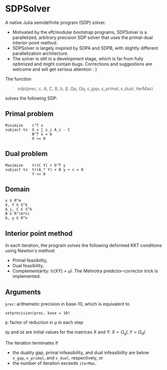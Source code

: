 # SDPSolver
A native Julia semidefinite program (SDP) solver.
- Motivated by the eft/modular bootstrap programs, SDPSolver is a parallelized, arbitrary precision SDP solver that uses the primal-dual interior-point method. 
- SDPSolver is largely inspired by SDPA and SDPB, with slightly different parallelization architecture.
- The solver is still in a development stage, which is far from fully optimized and might contain bugs. Corrections and suggestions are welcome and will get serious attention : )

The function
> sdp(prec, c, A, C, B, b, β, Ωp, Ωq, ϵ_gap, ϵ_primal, ϵ_dual, iterMax)

solves the following SDP:

## Primal problem
    Minimize    c^T x
    subject to  X = ∑ x_i A_i - C
                B^T x = b
                X >= 0

## Dual problem
    Maximize    tr(C Y) + b^T y 
    subject to  tr(A_* Y) + B y + c = 0
                Y >= 0 

## Domain
    x ∈ R^m
    X, Y ∈ S^k
    A_i, C ∈ S^k 
    B ∈ R^(m*n)
    b, y ∈ R^n
    
## Interior point method
In each iteration, the program solves the following deformed KKT conditions using Newton's method:
- Primal feasibility, 
- Dual feasibility, 
- Complementarity: tr(XY) = μI.
The Mehrotra predictor-corrector trick is implemented.

## Arguments

`prec`: arithemetic precision in base-10, which is equivalent to
```jldoctest
setprecision(prec, base = 10)
```

`β`: factor of reduction in μ in each step

`Ωp` and `Ωd` are initial values for the matrices X and Y: $X = Ω_q I, Y = Ω_d I$.

The iteration terminates if
- the duality gap, primal infeasibility, and dual infeasibility are below `ϵ_gap`, `ϵ_primal`, and `ϵ_dual`, respectively, or
- the number of iteration exceeds `iterMax`.
